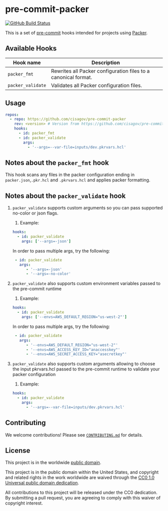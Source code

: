 # pre-commit-packer #

[![GitHub Build Status](https://github.com/cisagov/pre-commit-packer/workflows/build/badge.svg)](https://github.com/cisagov/pre-commit-packer/actions)

This is a set of [pre-commit](https://pre-commit.com) hooks intended for
projects using [Packer](https://www.packer.io/).

## Available Hooks ##

| Hook name                                        | Description                                                                                                                |
| ------------------------------------------------ | -------------------------------------------------------------------------------------------------------------------------- |
| `packer_fmt`                                  | Rewrites all Packer configuration files to a canonical format.                                                          |
| `packer_validate`                             | Validates all Packer configuration files.                                                                               |

## Usage ##

```yaml
repos:
  - repo: https://github.com/cisagov/pre-commit-packer
    rev: <version> # Version from https://github.com/cisagov/pre-commit-packer/releases
    hooks:
      - id: packer_fmt
      - id: packer_validate
        args:
          - '--args=--var-file=inputs/dev.pkrvars.hcl'
```

## Notes about the `packer_fmt` hook ##

This hook scans any files in the packer configuration ending in `packer.json`,`.pkr.hcl`
and `.pkrvars.hcl` and applies packer formatting.

## Notes about the `packer_validate` hook ##

1. `packer_validate` supports custom arguments so you can pass supported
no-color or json flags.

    1. Example:

    ```yaml
    hooks:
      - id: packer_validate
        args: ['--args=-json']
    ```

    In order to pass multiple args, try the following:

    ```yaml
     - id: packer_validate
       args:
          - '--args=-json'
          - '--args=-no-color'
    ```

1. `packer_validate` also supports custom environment variables passed to
the pre-commit runtime

    1. Example:

    ```yaml
    hooks:
      - id: packer_validate
        args: ['--envs=AWS_DEFAULT_REGION="us-west-2"']
    ```

    In order to pass multiple args, try the following:

    ```yaml
     - id: packer_validate
       args:
          - '--envs=AWS_DEFAULT_REGION="us-west-2"'
          - '--envs=AWS_ACCESS_KEY_ID="anaccesskey"'
          - '--envs=AWS_SECRET_ACCESS_KEY="asecretkey"'
    ```

1. `packer_validate` also supports custom arguments allowing to choose
the input pkrvars.hcl passed to the pre-commit runtime to validate your packer configuration

    1. Example:

    ```yaml
    hooks:
      - id: packer_validate
        args:
          - '--args=--var-file=inputs/dev.pkrvars.hcl'
    ```

## Contributing ##

We welcome contributions!  Please see [`CONTRIBUTING.md`](CONTRIBUTING.md) for
details.

## License ##

This project is in the worldwide [public domain](LICENSE).

This project is in the public domain within the United States, and
copyright and related rights in the work worldwide are waived through
the [CC0 1.0 Universal public domain
dedication](https://creativecommons.org/publicdomain/zero/1.0/).

All contributions to this project will be released under the CC0
dedication. By submitting a pull request, you are agreeing to comply
with this waiver of copyright interest.
